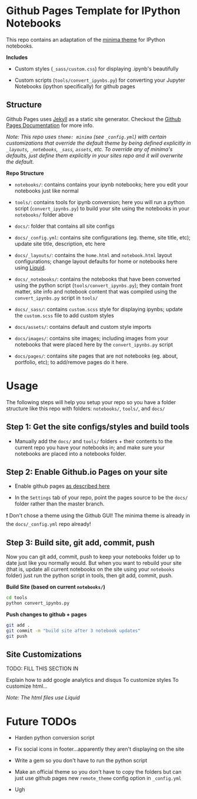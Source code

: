 # Github Pages Template for IPython Notebooks

This repo contains an adaptation of the [minima theme](https://jekyll.github.io/minima/) for IPython notebooks.

**Includes**

* Custom styles (`_sass/custom.css`) for displaying .ipynb's beautifully

* Custom scripts (`tools/convert_ipynbs.py`) for converting your Jupyter Notebooks (ipython specifically) for github pages

## Structure

Github Pages uses [Jekyll](https://jekyllrb.com/) as a static site generator. Checkout the [Github Pages Documentation](https://pages.github.com/) for more info.

*Note: This repo uses `theme: minima` (see `_config.yml`) with certain customizations that override the default theme by being defined explicitly in `_layouts`, `_notebooks`, `_sass`, `assets`, etc. To override any of minima's defaults, just define them explicitly in your sites repo and it will overwrite the default.*

**Repo Structure**

* `notebooks/`: contains contains your ipynb notebooks; here you edit your notebooks just like normal

* `tools/`: contains tools for ipynb conversion; here you will run a python script (`convert_ipynbs.py`) to build your site using the notebooks in your `notebooks/` folder above

* `docs/`: folder that contains all site configs

* `docs/_config.yml`: contains site configurations (eg. theme, site title, etc); update site title, description, etc here

* `docs/_layouts/`: contains the `home.html` and `notebook.html` layout configurations; change layout defaults for home or notebooks here using [Liquid](https://jekyllrb.com/docs/liquid/).

* `docs/_notebooks/`: contains the notebooks that have been converted using the python script (`tools/convert_ipynbs.py`); they contain front matter, site info and notebook content that was compiled using the `convert_ipynbs.py` script in `tools/`

* `docs/_sass/`: contains `custom.scss` style for displaying ipynbs; update the `custom.scss` file to add custom styles

* `docs/assets/`: contains default and custom style imports

* `docs/images/`: contains site images; including images from your notebooks that were placed here by the `convert_ipynbs.py` script

* `docs/pages/`: contains site pages that are not notebooks (eg. about, portfolio, etc); to add/remove pages do it here.

# Usage

The following steps will help you setup your repo so you have a folder structure like this repo with folders: `notebooks/`, `tools/`, and `docs/`

## Step 1: Get the site configs/styles and build tools

* Manually add the `docs/` and `tools/` folders + their contents to the current repo you have your notebooks in; and make sure your notebooks are placed into a notebooks folder.

## Step 2: Enable Github.io Pages on your site

* Enable github pages [as described here](https://guides.github.com/features/pages/)

* In the `Settings` tab of your repo, point the pages source to be the `docs/` folder rather than the master branch.

:exclamation: Don't chose a theme using the Github GUI! The minima theme is already in the `docs/_config.yml` repo already!

## Step 3: Build site, git add, commit, push

Now you can git add, commit, push to keep your notebooks folder up to date just like you normally would. But when you want to rebuild your site (that is, update all current notebooks on the site using your `notebooks` folder) just run the python script in tools, then git add, commit, push.

**Build Site (based on current `notebooks/`)**
```bash
cd tools
python convert_ipynbs.py
```

**Push changes to github + pages**
```bash
git add .
git commit -m "build site after 3 notebook updates"
git push
```

## Site Customizations

TODO: FILL THIS SECTION IN

Explain how to add google analytics and disqus
To customize styles
To customize html...

*Note: The html files use Liquid*

# Future TODOs

* Harden python conversion script

* Fix social icons in footer...apparently they aren't displaying on the site

* Write a gem so you don't have to run the python script

* Make an official theme so you don't have to copy the folders but can just use github pages new `remote_theme` config option in `_config.yml`

* Ugh